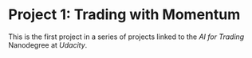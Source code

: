 # Project 1: Trading with Momentum

This is the first project in a series of projects linked to the *AI for Trading* Nanodegree at *Udacity*.
